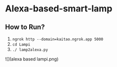 # Alexa-based-smart-lamp

## How to Run?
1. `ngrok http --domain=kaitao.ngrok.app 5000`
2. `cd Lampi`
3. `./ lamp2alexa.py`

![](alexa based lampi.png)

